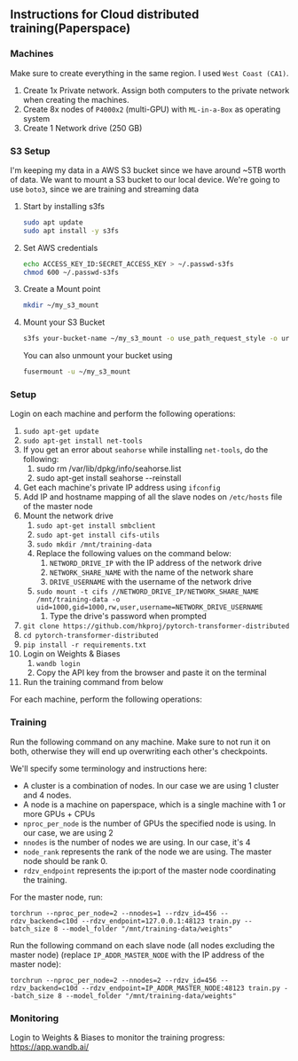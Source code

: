 ## Instructions for Cloud distributed training(Paperspace)

### Machines

Make sure to create everything in the same region. I used `West Coast (CA1)`.

1. Create 1x Private network. Assign both computers to the private network when creating the machines.
2. Create 8x nodes of `P4000x2` (multi-GPU) with `ML-in-a-Box` as operating system
3. Create 1 Network drive (250 GB)


### S3 Setup
I'm keeping my data in a AWS S3 bucket since we have around ~5TB worth of data. We want to mount a S3 bucket to our local device. We're going to use `boto3`, since we are training and streaming data 

1. Start by installing s3fs
   ```bash
   sudo apt update
   sudo apt install -y s3fs
   ```
2. Set AWS credentials
   ```bash
   echo ACCESS_KEY_ID:SECRET_ACCESS_KEY > ~/.passwd-s3fs
   chmod 600 ~/.passwd-s3fs
   ```
3. Create a Mount point
   ```bash
   mkdir ~/my_s3_mount
   ```
4. Mount your S3 Bucket
   ```bash
   s3fs your-bucket-name ~/my_s3_mount -o use_path_request_style -o url=https://s3.amazonaws.com -o allow_other
   ```
   You can also unmount your bucket using
   ```bash
   fusermount -u ~/my_s3_mount
   ```


### Setup

Login on each machine and perform the following operations:

1. `sudo apt-get update`
2. `sudo apt-get install net-tools`
3. If you get an error about `seahorse` while installing `net-tools`, do the following:
   1. sudo rm /var/lib/dpkg/info/seahorse.list
   2. sudo apt-get install seahorse --reinstall
4. Get each machine's private IP address using `ifconfig`
5. Add IP and hostname mapping of all the slave nodes on `/etc/hosts` file of the master node
6. Mount the network drive
   1. `sudo apt-get install smbclient`
   2. `sudo apt-get install cifs-utils`
   3. `sudo mkdir /mnt/training-data`
   4. Replace the following values on the command below:
      1. `NETWORD_DRIVE_IP` with the IP address of the network drive
      2. `NETWORK_SHARE_NAME` with the name of the network share
      3. `DRIVE_USERNAME` with the username of the network drive
   5. `sudo mount -t cifs //NETWORD_DRIVE_IP/NETWORK_SHARE_NAME /mnt/training-data -o uid=1000,gid=1000,rw,user,username=NETWORK_DRIVE_USERNAME`
      1. Type the drive's password when prompted
7. `git clone https://github.com/hkproj/pytorch-transformer-distributed`
8. `cd pytorch-transformer-distributed`
9. `pip install -r requirements.txt`
10. Login on Weights & Biases
    1. `wandb login`
    2. Copy the API key from the browser and paste it on the terminal
11. Run the training command from below


For each machine, perform the following operations:




### Training

Run the following command on any machine. Make sure to not run it on both, otherwise they will end up overwriting each other's checkpoints.

We'll specify some terminology and instructions here:
- A cluster is a combination of nodes. In our case we are using 1 cluster and 4 nodes.
- A node is a machine on paperspace, which is a single machine with 1 or more GPUs + CPUs
- `nproc_per_node` is the number of GPUs the specified node is using. In our case, we are using 2
- `nnodes` is the number of nodes we are using. In our case, it's 4
- `node_rank` represents the rank of the node we are using. The master node should be rank 0.
- `rdzv_endpoint` represents the ip:port of the master node coordinating the training.

For the master node, run:

`torchrun --nproc_per_node=2 --nnodes=1 --rdzv_id=456 --rdzv_backend=c10d --rdzv_endpoint=127.0.0.1:48123 train.py --batch_size 8 --model_folder "/mnt/training-data/weights"`


Run the following command on each slave node (all nodes excluding the master node) (replace `IP_ADDR_MASTER_NODE` with the IP address of the master node):

`torchrun --nproc_per_node=2 --nnodes=2 --rdzv_id=456 --rdzv_backend=c10d --rdzv_endpoint=IP_ADDR_MASTER_NODE:48123 train.py --batch_size 8 --model_folder "/mnt/training-data/weights"`

### Monitoring

Login to Weights & Biases to monitor the training progress: https://app.wandb.ai/